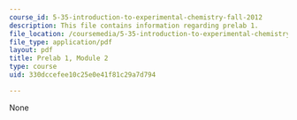 ```yaml
---
course_id: 5-35-introduction-to-experimental-chemistry-fall-2012
description: This file contains information regarding prelab 1.
file_location: /coursemedia/5-35-introduction-to-experimental-chemistry-fall-2012/330dccefee10c25e0e41f81c29a7d794_MIT5_35F12_prelab1module2.pdf
file_type: application/pdf
layout: pdf
title: Prelab 1, Module 2
type: course
uid: 330dccefee10c25e0e41f81c29a7d794

---
```

None